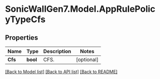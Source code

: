 # SonicWallGen7.Model.AppRulePolicyTypeCfs

## Properties

Name | Type | Description | Notes
------------ | ------------- | ------------- | -------------
**Cfs** | **bool** | CFS. | [optional] 

[[Back to Model list]](../README.md#documentation-for-models) [[Back to API list]](../README.md#documentation-for-api-endpoints) [[Back to README]](../README.md)

